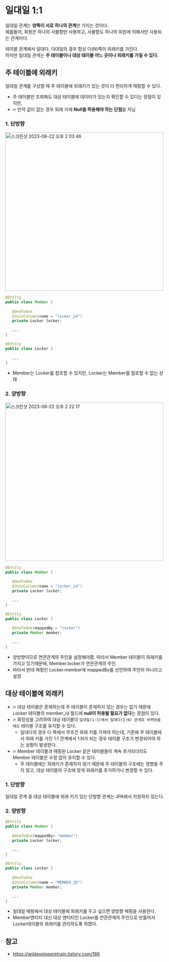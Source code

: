 # 일대일 1:1

일대일 관계는 **양쪽이 서로 하나의 관계**만 가지는 것이다.   
예를들어, 회원은 하나의 사물함만 사용하고, 사물함도 하나의 회원에 의해서만 사용되는 관계이다.

테이블 관계에서 일대다, 다대일의 경우 항상 다(N)쪽이 외래키를 가진다.  
하지만 일대일 관계는 **주 테이블이나 대상 테이블 어느 곳이나 외래키를 가질 수 있다.**

## 주 테이블에 외래키

일대일 관계를 구성할 때 주 테이블에 외래키가 있는 것이 더 편리하게 매핑할 수 있다.
* 주 테이블만 조회해도 대상 테이블에 데이터가 있는지 확인할 수 있다는 장점이 있지만,
* 🔥 만약 값이 없는 경우 외래 키에 **Null을 허용해야 하는 단점**을 지님

### 1. 단방향

<img width="500" alt="스크린샷 2023-06-22 오후 2 03 46" src="https://github.com/yaezzin/TIL/assets/97823928/32398eb0-2e59-4f5f-a677-617459a000f5">

```java
@Entity
public class Member {
   
   @OneToOne
   @JoinColumn(name = "locker_id")
   private Locker locker;

   ...
}

@Entity
public class Locker {
     
   ...
}
```
* Member는 Locker를 참조할 수 있지만, Locker는 Member를 참조할 수 없는 상태


### 2. 양방향

<img width="500" alt="스크린샷 2023-06-22 오후 2 22 17" src="https://github.com/yaezzin/TIL/assets/97823928/8143f382-1476-4b88-9e49-d7db4ad45423">

```java
@Entity
public class Member {
   
   @OneToOne
   @JoinColumn(name = "locker_id")
   private Locker locker;

   ...
}

@Entity
public class Locker {
     
   @OneToOne(mappedBy = "locker")
   private Member member;

   ...
}
```
* 양방향이므로 연관관계의 주인을 설정해야함. 따라서 Member 테이블이 외래키를 가지고 있기때문에, Member.locker가 연관관계의 주인.
* 따라서 반대 매핑인 Locker.member에 mappedBy를 선언하여 주인이 아니라고 설정

## 대상 테이블에 외래키

* 🔥 대상 테이블은 존재하는데 주 테이블이 존재하지 않는 경우는 없기 때문에 Locker 테이블의 member_id 필드에 **null이 허용될 필요가 없다**는 장점이 있다.
* 🔥 확장성을 고려하여 대상 테이블이 ```일대일(1:1)에서 일대다(1:N) 관계로 바뀌었을 때도``` 테이블 구조를 유지할 수 있다.
  * 일대다의 경우 다 쪽에서 무조건 외래 키를 가져야 하는데, 기존에 주 테이블에서 외래 키를 가진 1:1 관계에서 1:N가 되는 경우 테이블 구조가 변경되어야 하는 상황이 발생한다.
* 🔥 Member 테이블과 매핑된 Locker 같은 테이블들이 계속 추가되더라도 Member 테이블은 수정 없이 유지할 수 있다.
  * 주 테이블에는 외래키가 존재하지 않기 때문에 주 테이블의 구조에는 영향을 주지 않고, 대상 테이블의 구조에 맞게 외래키를 추가하거나 변경할 수 있다.

### 1. 단방향

일대일 관계 중 대상 테이블에 외래 키가 있는 단방향 관계는 JPA에서 지원하지 않는다.

### 2. 양방향

```java
@Entity
public class Member {
   
   @OneToOne(mappedBy= "member")
   private Locker locker;

   ...
}

@Entity
public class Locker {
     
   @OneToOne
   @JoinColumn(name = "MEMBER_ID")
   private Member member;

   ...
}
```
* 일대일 매핑에서 대상 테이블에 외래키를 두고 싶으면 양방향 매핑을 사용한다.
* Member엔티티 대신 대상 엔티티인 Locker를 연관관계의 주인으로 만들어서 Locker테이블의 외래키를 관리하도록 하였다.

## 참고
* https://wildeveloperetrain.tistory.com/186
